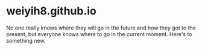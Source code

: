 # weiyih8.github.io

No one really knows where they will go in the future and how they got to the present, but everyone knows where to go in the current moment. Here's to something new. 
